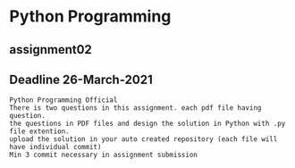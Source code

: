 # Python Programming 
## assignment02
## Deadline 26-March-2021 
```
Python Programming Official 
There is two questions in this assignment. each pdf file having question.
the questions in PDF files and design the solution in Python with .py file extention. 
upload the solution in your auto created repository (each file will have individual commit)
Min 3 commit necessary in assignment submission
```
